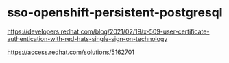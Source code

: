 # sso-openshift-persistent-postgresql

https://developers.redhat.com/blog/2021/02/19/x-509-user-certificate-authentication-with-red-hats-single-sign-on-technology

https://access.redhat.com/solutions/5162701


